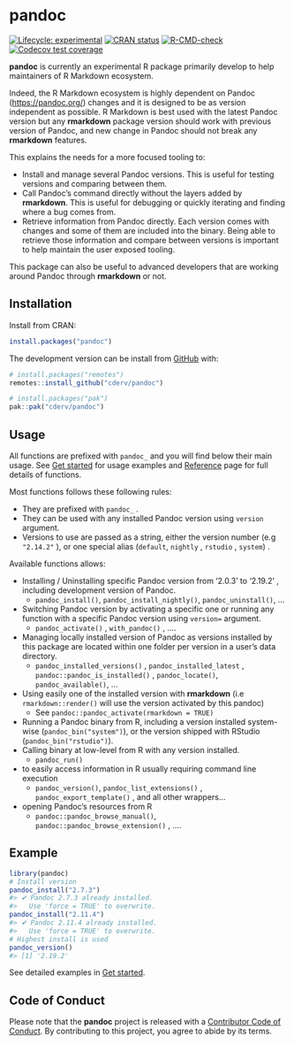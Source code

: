 
<!-- README.md is generated from README.Rmd. Please edit that file -->

# pandoc

<!-- badges: start -->

[![Lifecycle:
experimental](https://img.shields.io/badge/lifecycle-experimental-orange.svg)](https://lifecycle.r-lib.org/articles/stages.html#experimental)
[![CRAN
status](https://www.r-pkg.org/badges/version/pandoc)](https://github.com/cderv/pandoc)
[![R-CMD-check](https://github.com/cderv/pandoc/actions/workflows/R-CMD-check.yaml/badge.svg)](https://github.com/cderv/pandoc/actions/workflows/R-CMD-check.yaml)
[![Codecov test
coverage](https://codecov.io/gh/cderv/pandoc/branch/main/graph/badge.svg)](https://app.codecov.io/gh/cderv/pandoc?branch=main)

<!-- badges: end -->

**pandoc** is currently an experimental R package primarily develop to
help maintainers of R Markdown ecosystem.

Indeed, the R Markdown ecosystem is highly dependent on Pandoc
(<https://pandoc.org/>) changes and it is designed to be as version
independent as possible. R Markdown is best used with the latest Pandoc
version but any **rmarkdown** package version should work with previous
version of Pandoc, and new change in Pandoc should not break any
**rmarkdown** features.

This explains the needs for a more focused tooling to:

- Install and manage several Pandoc versions. This is useful for testing
  versions and comparing between them.
- Call Pandoc’s command directly without the layers added by
  **rmarkdown**. This is useful for debugging or quickly iterating and
  finding where a bug comes from.
- Retrieve information from Pandoc directly. Each version comes with
  changes and some of them are included into the binary. Being able to
  retrieve those information and compare between versions is important
  to help maintain the user exposed tooling.

This package can also be useful to advanced developers that are working
around Pandoc through **rmarkdown** or not.

## Installation

Install from CRAN:

``` r
install.packages("pandoc")
```

The development version can be install from
[GitHub](https://github.com/) with:

``` r
# install.packages("remotes")
remotes::install_github("cderv/pandoc")

# install.packages("pak")
pak::pak("cderv/pandoc")
```

## Usage

All functions are prefixed with `pandoc_` and you will find below their
main usage. See [Get
started](https://cderv.github.io/pandoc/articles/pandoc.html) for usage
examples and
[Reference](https://cderv.github.io/pandoc/reference/index.html) page
for full details of functions.

Most functions follows these following rules:

- They are prefixed with `pandoc_` .
- They can be used with any installed Pandoc version using `version`
  argument.
- Versions to use are passed as a string, either the version number (e.g
  `"2.14.2"` ), or one special alias (`default`, `nightly` , `rstudio` ,
  `system`) .

Available functions allows:

- Installing / Uninstalling specific Pandoc version from ‘2.0.3’ to
  ‘2.19.2’ , including development version of Pandoc.
  - `pandoc_install()`, `pandoc_install_nightly()`,
    `pandoc_uninstall()`, …
- Switching Pandoc version by activating a specific one or running any
  function with a specific Pandoc version using `version=` argument.
  - `pandoc_activate()` , `with_pandoc()` , ….
- Managing locally installed version of Pandoc as versions installed by
  this package are located within one folder per version in a user’s
  data directory.
  - `pandoc_installed_versions()` , `pandoc_installed_latest` ,
    `pandoc::pandoc_is_installed()` , `pandoc_locate()`,
    `pandoc_available()`, …
- Using easily one of the installed version with **rmarkdown** (i.e
  `rmarkdown::render()` will use the version activated by this pandoc)
  - See `pandoc::pandoc_activate(rmarkdown = TRUE)`
- Running a Pandoc binary from R, including a version installed
  system-wise (`pandoc_bin("system")`), or the version shipped with
  RStudio (`pandoc_bin("rstudio")`).
- Calling binary at low-level from R with any version installed.
  - `pandoc_run()`
- to easily access information in R usually requiring command line
  execution
  - `pandoc_version()`, `pandoc_list_extensions()` ,
    `pandoc_export_template()` , and all other wrappers…
- opening Pandoc’s resources from R
  - `pandoc::pandoc_browse_manual()`,
    `pandoc::pandoc_browse_extension()` , ….

## Example

``` r
library(pandoc)
# Install version
pandoc_install("2.7.3")
#> ✔ Pandoc 2.7.3 already installed.
#>   Use 'force = TRUE' to overwrite.
pandoc_install("2.11.4")
#> ✔ Pandoc 2.11.4 already installed.
#>   Use 'force = TRUE' to overwrite.
# Highest install is used
pandoc_version()
#> [1] '2.19.2'
```

See detailed examples in [Get
started](https://cderv.github.io/pandoc/articles/pandoc.html).

## Code of Conduct

Please note that the **pandoc** project is released with a [Contributor
Code of Conduct](https://cderv.github.io/pandoc/CODE_OF_CONDUCT.html).
By contributing to this project, you agree to abide by its terms.
